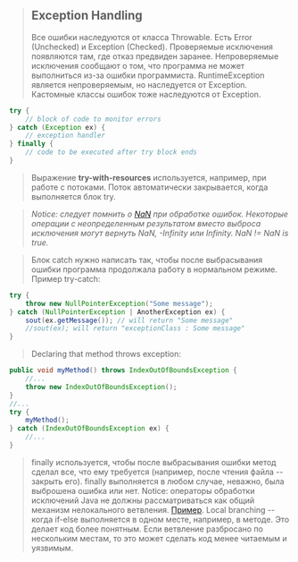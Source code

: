 >## Exception Handling
>Все ошибки наследуются от класса Throwable.
>Есть Error (Unchecked) и Exception (Checked). Проверяемые исключения появляются там, где отказ предвиден заранее. Непроверяемые исключения сообщают о том, что программа не может выполниться из-за ошибки программиста. RuntimeException является непроверяемым, но наследуется от Exception. Кастомные классы ошибок тоже наследуются от Exception.
```java
try {
	// block of code to monitor errors
} catch (Exception ex) {
	// exception handler
} finally {
	// code to be executed after try block ends
}
```
>Выражение **try-with-resources** используется, например, при работе с потоками. Поток автоматически закрывается, когда выполняется блок try.

>*Notice: следует помнить о [NaN](https://www.baeldung.com/java-not-a-number) при обработке ошибок. Некоторые операции с неопределенным результатом вместо выброса исключения могут вернуть NaN, -Infinity или Infinity. NaN != NaN is true.*

>Блок catch нужно написать так, чтобы после выбрасывания ошибки программа продолжала работу в нормальном режиме.
>Пример try-catch:
```java
try {
	throw new NullPointerException("Some message");
} catch (NullPointerException | AnotherException ex) {
	sout(ex.getMessage()); // will return "Some message"
	//sout(ex); will return "exceptionClass : Some message"
}
```
>Declaring that method throws exception:
```java
public void myMethod() throws IndexOutOfBoundsException {
	//...
	throw new IndexOutOfBoundsException();
}
//...
try {
	myMethod();
} catch (IndexOutOfBoundsException ex) {
	//...
}
```
>finally используется, чтобы после выбрасывания ошибки метод сделал все, что ему требуется (например, после чтения файла -- закрыть его). finally выполняется в любом случае, неважно, была выброшена ошибка или нет.
>Notice: операторы обработки исключений Java не должны рассматриваться как общий механизм нелокального ветвления. [Пример](https://stackoverflow.com/questions/26134896/why-java-s-exception-handling-statements-should-not-be-considered-a-general-mech). Local branching -- когда if-else выполняется в одном месте, например, в методе. Это делает код более понятным. Если ветвление разбросано по нескольким местам, то это может сделать код менее читаемым и уязвимым.
<!--stackedit_data:
eyJoaXN0b3J5IjpbMTI2NTE2NDE3NSwtOTk1OTYxOTc3LDExOD
E2MjQ5NDksLTM3NDQyNTI3OSwtMTk0MTA0NDU2MiwxMzk1OTc5
MjkxLDE4OTg5ODE1NDcsNjIwNjg3NDAzLC0xMjU0Mzg2MjU4XX
0=
-->